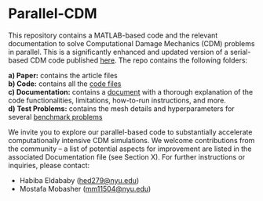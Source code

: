 # Parallel-CDM

This repository contains a MATLAB-based code and the relevant documentation to solve Computational Damage Mechanics (CDM) problems in parallel. This is a significantly enhanced and updated version of a serial-based CDM code published [here](https://github.com/roshanphilip/UAL-codes). The repo contains the following folders:

**a)	Paper:** contains the article files  <br /> 
**b)	Code:** contains all the [code files](https://github.com/Habiba-Eldababy/Parallel-CDM/tree/main/Code)  <br /> 
**c)	Documentation:** contains a [document](https://github.com/Habiba-Eldababy/Parallel-CDM/blob/main/Documentation/ParallelCDM_Documentation.md) with a thorough explanation of the code functionalities, limitations, how-to-run instructions, and more. <br /> 
**d)	Test Problems:** contains the mesh details and hyperparameters for several [benchmark problems](https://github.com/Habiba-Eldababy/Parallel-CDM/tree/main/Test%20Problems)<br /> 

We invite you to explore our parallel-based code to substantially accelerate computationally intensive CDM simulations. We welcome contributions from the community – a list of potential aspects for improvement are listed in the associated Documentation file (see Section X). For further instructions or inquiries, please contact:  <br /> 

* Habiba Eldababy (hed279@nyu.edu)  <br /> 
* Mostafa Mobasher (mm11504@nyu.edu) <br /> 
